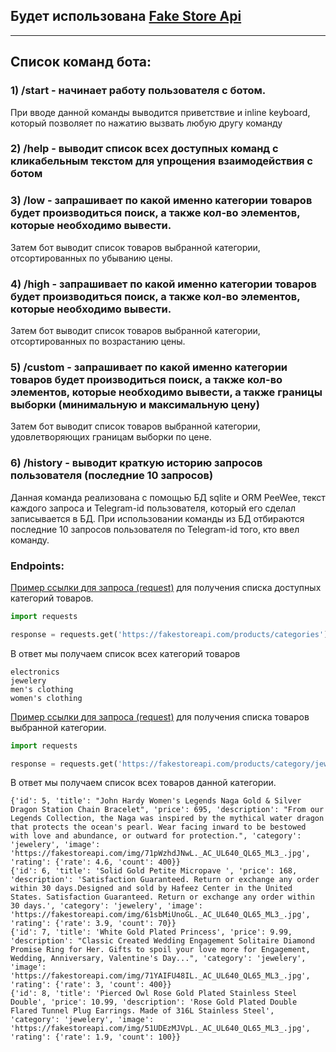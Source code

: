 Будет использована [Fake Store Api](https://fakestoreapi.com)
---
---

## Список команд бота:

### 1) /start - начинает работу пользователя с ботом. 
При вводе данной команды выводится приветствие и inline keyboard, который позволяет по нажатию вызвать любую другу команду
### 2) /help - выводит список всех доступных команд с кликабельным текстом для упрощения взаимодействия с ботом
### 3) /low - запрашивает по какой именно категории товаров будет производиться поиск, а также кол-во элементов, которые необходимо вывести.
Затем бот выводит список товаров выбранной категории, отсортированных по убыванию цены.
### 4) /high - запрашивает по какой именно категории товаров будет производиться поиск, а также кол-во элементов, которые необходимо вывести.
Затем бот выводит список товаров выбранной категории, отсортированных по возрастанию цены.
### 5) /custom - запрашивает по какой именно категории товаров будет производиться поиск, а также кол-во элементов, которые необходимо вывести, а также границы выборки (минимальную и максимальную цену)
Затем бот выводит список товаров выбранной категории, удовлетворяющих границам выборки по цене.
### 6) /history - выводит краткую историю запросов пользователя (последние 10 запросов)
Данная команда реализована с помощью БД sqlite и ORM PeeWee, текст каждого запроса и Telegram-id пользователя, который его сделал записывается в БД.
При использовании команды из БД отбираются последние 10 запросов пользователя по Telegram-id того, кто ввел команду.
### Endpoints:

[Пример ссылки для запроса (request)](https://fakestoreapi.com/products/categories) для получения списка доступных категорий товаров.
```python
import requests

response = requests.get('https://fakestoreapi.com/products/categories').json()
```
В ответ мы получаем список всех категорий товаров
```
electronics
jewelery
men's clothing
women's clothing
```
[Пример ссылки для запроса (request)](https://fakestoreapi.com/products/category/jewelery) для получения списка товаров выбранной категории.
```python
import requests

response = requests.get('https://fakestoreapi.com/products/category/jewelery').json()
```
В ответ мы получаем список всех товаров данной категории.
```
{'id': 5, 'title': "John Hardy Women's Legends Naga Gold & Silver Dragon Station Chain Bracelet", 'price': 695, 'description': "From our Legends Collection, the Naga was inspired by the mythical water dragon that protects the ocean's pearl. Wear facing inward to be bestowed with love and abundance, or outward for protection.", 'category': 'jewelery', 'image': 'https://fakestoreapi.com/img/71pWzhdJNwL._AC_UL640_QL65_ML3_.jpg', 'rating': {'rate': 4.6, 'count': 400}}
{'id': 6, 'title': 'Solid Gold Petite Micropave ', 'price': 168, 'description': 'Satisfaction Guaranteed. Return or exchange any order within 30 days.Designed and sold by Hafeez Center in the United States. Satisfaction Guaranteed. Return or exchange any order within 30 days.', 'category': 'jewelery', 'image': 'https://fakestoreapi.com/img/61sbMiUnoGL._AC_UL640_QL65_ML3_.jpg', 'rating': {'rate': 3.9, 'count': 70}}
{'id': 7, 'title': 'White Gold Plated Princess', 'price': 9.99, 'description': "Classic Created Wedding Engagement Solitaire Diamond Promise Ring for Her. Gifts to spoil your love more for Engagement, Wedding, Anniversary, Valentine's Day...", 'category': 'jewelery', 'image': 'https://fakestoreapi.com/img/71YAIFU48IL._AC_UL640_QL65_ML3_.jpg', 'rating': {'rate': 3, 'count': 400}}
{'id': 8, 'title': 'Pierced Owl Rose Gold Plated Stainless Steel Double', 'price': 10.99, 'description': 'Rose Gold Plated Double Flared Tunnel Plug Earrings. Made of 316L Stainless Steel', 'category': 'jewelery', 'image': 'https://fakestoreapi.com/img/51UDEzMJVpL._AC_UL640_QL65_ML3_.jpg', 'rating': {'rate': 1.9, 'count': 100}}
```
